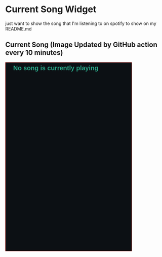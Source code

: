 # Current Song Widget
just want to show the song that I'm listening to on spotify to show on my README.md

## Current Song (Image Updated by GitHub action every 10 minutes)
![](songs-pictures/image608.png)

